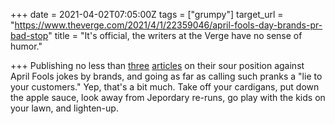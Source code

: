+++
date = 2021-04-02T07:05:00Z
tags = ["grumpy"]
target_url = "https://www.theverge.com/2021/4/1/22359046/april-fools-day-brands-pr-bad-stop"
title = "It's official, the writers at the Verge have no sense of humor."

+++
Publishing no less than [three](https://www.theverge.com/2021/3/30/22357166/volkswagen-name-change-voltswagen-us-division) [articles](https://www.theverge.com/2020/3/31/21201179/april-fools-day-2020-is-canceled) on their sour position against April Fools jokes by brands, and going as far as calling such pranks a "lie to your customers." Yep, that's a bit much. Take off your cardigans, put down the apple sauce, look away from Jepordary re-runs, go play with the kids on your lawn, and lighten-up.